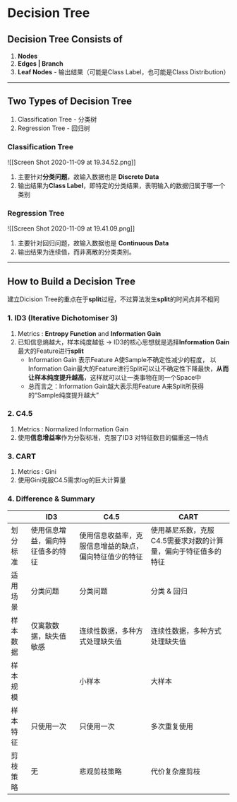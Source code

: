 # Decision Tree

## Decision Tree Consists of
1. **Nodes**
2. **Edges | Branch**
3. **Leaf Nodes** - 输出结果（可能是Class Label，也可能是Class Distribution）

---

## Two Types of Decision Tree
1. Classification Tree - 分类树
2. Regression Tree - 回归树

### Classification Tree
![[Screen Shot 2020-11-09 at 19.34.52.png]]
1. 主要针对**分类问题**，故输入数据也是 **Discrete Data**
2. 输出结果为**Class Label**，即特定的分类结果，表明输入的数据归属于哪一个类别

### Regression Tree
![[Screen Shot 2020-11-09 at 19.41.09.png]]
1. 主要针对回归问题，故输入数据也是 **Continuous Data**
2. 输出结果为连续值，而非离散的分类类别。

---

## How to Build a Decision Tree
建立Dicision Tree的重点在于**split**过程，不过算法发生**split**的时间点并不相同
### 1. ID3 (Iterative Dichotomiser 3)
1. Metrics : **Entropy Function** and **Information Gain**
2. 已知信息熵越大，样本纯度越低 -> ID3的核心思想就是选择**Information Gain**最大的Feature进行**split**
	- Information Gain 表示Feature A使Sample不确定性减少的程度， 以Information Gain最大的Feature进行Split可以让不确定性下降最快，**从而让样本纯度提升越高**，这样就可以让一类事物在同一个Space中
	- 总而言之：Information Gain越大表示用Feature A来Split所获得的“Sample纯度提升越大”

### 2. C4.5
1. Metrics : Normalized Information Gain
2. 使用**信息增益率**作为分裂标准，克服了ID3 对特征数目的偏重这一特点

### 3. CART
1. Metrics : Gini
2. 使用Gini克服C4.5需求$log$的巨大计算量

### 4. Difference & Summary
|          | ID3                              | C4.5                                                   | CART                                                         |
| -------- | -------------------------------- | ------------------------------------------------------ | ------------------------------------------------------------ |
| 划分标准 | 使用信息增益，偏向特征值多的特征 | 使用信息收益率，克服信息增益的缺点，偏向特征值少的特征 | 使用基尼系数，克服C4.5需要求对数的计算量，偏向于特征值多的特征 |
| 适用场景 | 分类问题                         | 分类问题                                               | 分类 & 回归                                                  |
| 样本数据 | 仅离散数据，缺失值敏感           | 连续性数据，多种方式处理缺失值                         | 连续性数据，多种方式处理缺失值                               |
| 样本规模 |                                  | 小样本                                                 | 大样本                                                       |
| 样本特征 | 只使用一次                       | 只使用一次                                             | 多次重复使用                                                 |
| 剪枝策略 | 无                               | 悲观剪枝策略                                           | 代价复杂度剪枝                                               |


